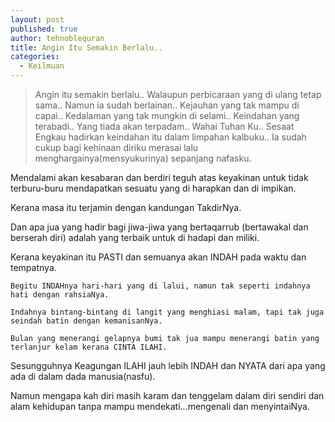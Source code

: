 ```yaml
---
layout: post
published: true
author: tehnoblequran
title: Angin Itu Semakin Berlalu..
categories:
  - Keilmuan
---
```

> Angin itu semakin berlalu..
Walaupun perbicaraan yang di ulang tetap sama..
Namun ia sudah berlainan..
Kejauhan yang tak mampu di capai..
Kedalaman yang tak mungkin di selami..
Keindahan yang terabadi..
Yang tiada akan terpadam..
Wahai Tuhan Ku..
Sesaat Engkau hadirkan keindahan itu dalam limpahan kalbuku..
Ia sudah cukup bagi kehinaan diriku merasai lalu menghargainya(mensyukurinya) sepanjang nafasku.


Mendalami akan kesabaran dan berdiri teguh atas keyakinan untuk tidak terburu-buru mendapatkan sesuatu yang di harapkan dan di impikan.

Kerana masa itu terjamin dengan kandungan TakdirNya.

Dan apa jua yang hadir bagi jiwa-jiwa yang bertaqarrub (bertawakal dan berserah diri) adalah yang terbaik untuk di hadapi dan miliki.

Kerana keyakinan itu PASTI dan semuanya akan INDAH pada waktu dan tempatnya. 

    Begitu INDAHnya hari-hari yang di lalui, namun tak seperti indahnya hati dengan rahsiaNya.

    Indahnya bintang-bintang di langit yang menghiasi malam, tapi tak juga seindah batin dengan kemanisanNya.

    Bulan yang menerangi gelapnya bumi tak jua mampu menerangi batin yang terlanjur kelam kerana CINTA ILAHI.

 

Sesungguhnya Keagungan ILAHI jauh lebih INDAH dan NYATA dari apa yang ada di dalam dada manusia(nasfu).

Namun mengapa kah diri masih karam dan tenggelam dalam diri sendiri dan alam kehidupan tanpa mampu mendekati…mengenali dan menyintaiNya.